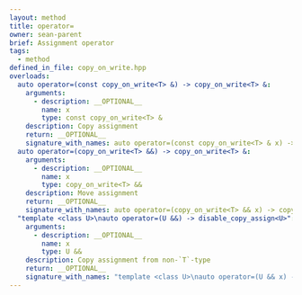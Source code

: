 ```yaml
---
layout: method
title: operator=
owner: sean-parent
brief: Assignment operator
tags:
  - method
defined_in_file: copy_on_write.hpp
overloads:
  auto operator=(const copy_on_write<T> &) -> copy_on_write<T> &:
    arguments:
      - description: __OPTIONAL__
        name: x
        type: const copy_on_write<T> &
    description: Copy assignment
    return: __OPTIONAL__
    signature_with_names: auto operator=(const copy_on_write<T> & x) -> copy_on_write<T> &
  auto operator=(copy_on_write<T> &&) -> copy_on_write<T> &:
    arguments:
      - description: __OPTIONAL__
        name: x
        type: copy_on_write<T> &&
    description: Move assignment
    return: __OPTIONAL__
    signature_with_names: auto operator=(copy_on_write<T> && x) -> copy_on_write<T> &
  "template <class U>\nauto operator=(U &&) -> disable_copy_assign<U>":
    arguments:
      - description: __OPTIONAL__
        name: x
        type: U &&
    description: Copy assignment from non-`T`-type
    return: __OPTIONAL__
    signature_with_names: "template <class U>\nauto operator=(U && x) -> disable_copy_assign<U>"
---
```

